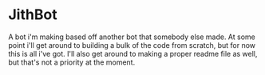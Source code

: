 # JithBot
A bot i'm making based off another bot that somebody else made. At some point i'll get around to building a bulk of the code from scratch, but for now this is all i've got. I'll also get around to making a proper readme file as well, but that's not a priority at the moment. 
